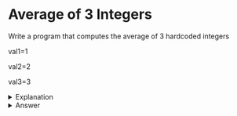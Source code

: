 # Average of 3 Integers
Write a program that computes the average of 3 hardcoded integers

val1=1

val2=2

val3=3


<details>
<summary>Explanation</summary>
<br>
</details>


<details>
<summary>Answer</summary>
<br>

``` c
#include<stdio.h>
int main(){
	int val1, val2, val3;
	val1 = 1;
	val2 = 2;
	val3 = 3;
	printf("%f",( val1+ val2+val3 )/ 3.0);
}
```

</details>
